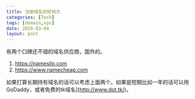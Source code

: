 ```yaml
---
title: 注册域名的好地方
categories: [Tech]
tags: [domain,vps]
date: 2020-03-04
layout: post
---
```

有两个口碑还不错的域名供应商，国外的。

<!-- more -->

1. https://namesilo.com
2. https://www.namecheap.com

如果打算长期持有域名的话可以考虑上面两个。如果是短期比如一年的话可以用GoDaddy，或者免费的tk域名](http://www.dot.tk/)。


